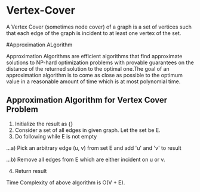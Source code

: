 # Vertex-Cover

A Vertex Cover (sometimes node cover) of a graph is a set of vertices such that each edge of the graph is incident to at least one vertex of the set.

#Approximation ALgorithm

Approximation Algorithms are efficient algorithms that find approximate solutions to NP-hard optimization problems with provable guarantees on the distance of the returned solution to the optimal one.The goal of an approximation algorithm is to come as close as possible to the optimum value in a reasonable amount of time which is at most polynomial time.

## Approximation Algorithm for Vertex Cover Problem

1) Initialize the result as {}
2) Consider a set of all edges in given graph.  Let the set be E.
3) Do following while E is not empty

...a) Pick an arbitrary edge (u, v) from set E and add 'u' and 'v' to result

...b) Remove all edges from E which are either incident on u or v.

4) Return result 

Time Complexity of above algorithm is O(V + E).
